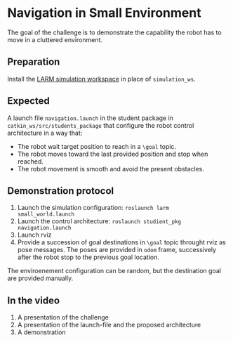 # Navigation in Small Environment

The goal of the challenge is to demonstrate the capability the robot has to move in a cluttered environment.

## Preparation 

Install the [LARM simulation workspace](https://github.com/ceri-num/LARM-RDS-Simulation-WS) in place of `simulation_ws`.

## Expected

A launch file `navigation.launch` in the student package in `catkin_ws/src/students_package` that configure the robot control architecture in a way that:

* The robot wait target position to reach in a `\goal` topic. 
* The robot moves toward the last provided position and stop when reached.
* The robot movement is smooth and avoid the present obstacles.

## Demonstration protocol

1. Launch the simulation configuration: `roslaunch larm small_world.launch`
2. Launch the control architecture: `roslaunch studient_pkg navigation.launch`
2. Launch rviz
3. Provide a succession of goal destinations in `\goal` topic throught rviz as pose messages. The poses are provided in `odom` frame, successively after the robot stop to the previous goal location.

The enviroenement configuration can be random, but the destination goal are provided manually.

## In the video

1. A presentation of the challenge
2. A presentation of the launch-file and the proposed architecture
3. A demonstration
